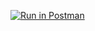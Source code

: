 [![Run in Postman](https://run.pstmn.io/button.svg)](https://app.getpostman.com/run-collection/48fa306f934d74d313f6)